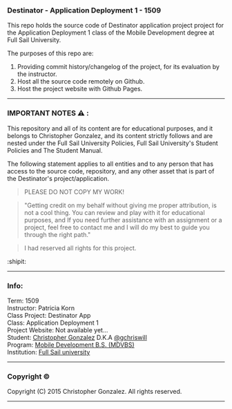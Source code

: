 ### Destinator - Application Deployment 1 - 1509

This repo holds the source code of Destinator application project project for the Application Deployment 1 class of the Mobile Development degree at Full Sail University.

The purposes of this repo are:

1. Providing commit history/changelog of the project, for its evaluation by the instructor.
2. Host all the source code remotely on Github.
3. Host the project website with Github Pages.

---

### IMPORTANT NOTES :warning: :

This repository and all of its content are for educational purposes, and it belongs to Christopher Gonzalez, and its content strictly follows and are nested under the Full Sail University Policies, Full Sail University's Student Policies and The Student Manual.

The following statement applies to all entities and to any person that has access to the source code, repository, and any other asset that is part of the Destinator's project/application.

>PLEASE DO NOT COPY MY WORK!  

>"Getting credit on my behalf without giving me proper attribution, is not a cool thing. You can review and play with it for educational purposes, and If you need further assistance with an assignment or a project, feel free to contact me and I will do my best to guide you through the right path."  

> I had reserved all rights for this project.

:shipit:

---

### Info:

Term: 1509  
Instructor: Patricia Korn  
Class Project: Destinator App  
Class: Application Deployment 1  
Project Website: Not available yet...  
Student: [Christopher Gonzalez](https://my.orgsync.com/gchriswill) D.K.A [@gchriswill](https://twitter.com/gchriswill)  
Program: [Mobile Development B.S. (MDVBS)](http://www.fullsail.edu/degrees/campus/mobile-development-bachelors)  
Institution: [Full Sail university](http://www.fullsail.edu)  

---

### Copyright :copyright:

Copyright (C) 2015 Christopher Gonzalez. All rights reserved.

---
